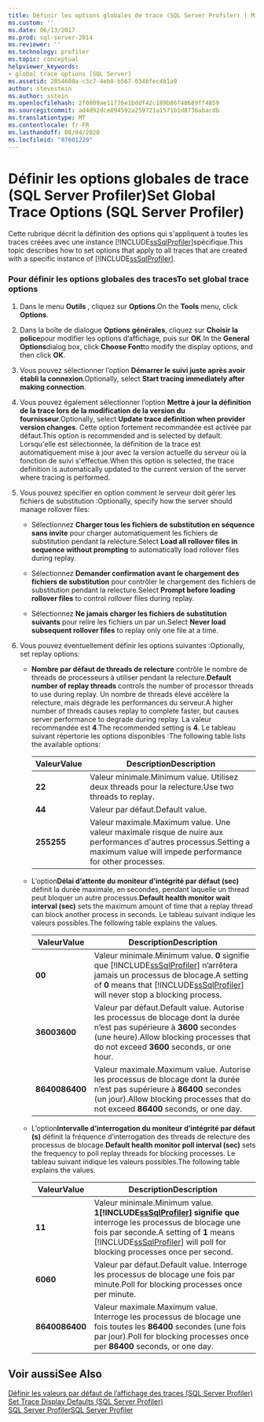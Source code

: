 ```yaml
---
title: Définir les options globales de trace (SQL Server Profiler) | Microsoft Docs
ms.custom: ''
ms.date: 06/13/2017
ms.prod: sql-server-2014
ms.reviewer: ''
ms.technology: profiler
ms.topic: conceptual
helpviewer_keywords:
- global trace options [SQL Server]
ms.assetid: 2854608a-c3c7-4eb8-b567-034bfec4b1a9
author: stevestein
ms.author: sstein
ms.openlocfilehash: 2f0809ae11776e1bddf42c189b86f48689ff4859
ms.sourcegitcommit: ad4d92dce894592a259721a1571b1d8736abacdb
ms.translationtype: MT
ms.contentlocale: fr-FR
ms.lasthandoff: 08/04/2020
ms.locfileid: "87601229"
---
```

# <a name="set-global-trace-options-sql-server-profiler"></a><span data-ttu-id="1094f-102">Définir les options globales de trace (SQL Server Profiler)</span><span class="sxs-lookup"><span data-stu-id="1094f-102">Set Global Trace Options (SQL Server Profiler)</span></span>
  <span data-ttu-id="1094f-103">Cette rubrique décrit la définition des options qui s'appliquent à toutes les traces créées avec une instance [!INCLUDE[ssSqlProfiler](../../includes/sssqlprofiler-md.md)]spécifique.</span><span class="sxs-lookup"><span data-stu-id="1094f-103">This topic describes how to set options that apply to all traces that are created with a specific instance of [!INCLUDE[ssSqlProfiler](../../includes/sssqlprofiler-md.md)].</span></span>  
  
### <a name="to-set-global-trace-options"></a><span data-ttu-id="1094f-104">Pour définir les options globales des traces</span><span class="sxs-lookup"><span data-stu-id="1094f-104">To set global trace options</span></span>  
  
1.  <span data-ttu-id="1094f-105">Dans le menu **Outils** , cliquez sur **Options**.</span><span class="sxs-lookup"><span data-stu-id="1094f-105">On the **Tools** menu, click **Options**.</span></span>  
  
2.  <span data-ttu-id="1094f-106">Dans la boîte de dialogue **Options générales**, cliquez sur **Choisir la police**pour modifier les options d’affichage, puis sur **OK**.</span><span class="sxs-lookup"><span data-stu-id="1094f-106">In the **General Options**dialog box, click **Choose Font**to modify the display options, and then click **OK**.</span></span>  
  
3.  <span data-ttu-id="1094f-107">Vous pouvez sélectionner l’option **Démarrer le suivi juste après avoir établi la connexion**.</span><span class="sxs-lookup"><span data-stu-id="1094f-107">Optionally, select **Start tracing immediately after making connection**.</span></span>  
  
4.  <span data-ttu-id="1094f-108">Vous pouvez également sélectionner l’option **Mettre à jour la définition de la trace lors de la modification de la version du fournisseur**.</span><span class="sxs-lookup"><span data-stu-id="1094f-108">Optionally, select **Update trace definition when provider version changes**.</span></span> <span data-ttu-id="1094f-109">Cette option fortement recommandée est activée par défaut.</span><span class="sxs-lookup"><span data-stu-id="1094f-109">This option is recommended and is selected by default.</span></span> <span data-ttu-id="1094f-110">Lorsqu'elle est sélectionnée, la définition de la trace est automatiquement mise à jour avec la version actuelle du serveur où la fonction de suivi s'effectue.</span><span class="sxs-lookup"><span data-stu-id="1094f-110">When this option is selected, the trace definition is automatically updated to the current version of the server where tracing is performed.</span></span>  
  
5.  <span data-ttu-id="1094f-111">Vous pouvez spécifier en option comment le serveur doit gérer les fichiers de substitution :</span><span class="sxs-lookup"><span data-stu-id="1094f-111">Optionally, specify how the server should manage rollover files:</span></span>  
  
    -   <span data-ttu-id="1094f-112">Sélectionnez **Charger tous les fichiers de substitution en séquence sans invite** pour charger automatiquement les fichiers de substitution pendant la relecture.</span><span class="sxs-lookup"><span data-stu-id="1094f-112">Select **Load all rollover files in sequence without prompting** to automatically load rollover files during replay.</span></span>  
  
    -   <span data-ttu-id="1094f-113">Sélectionnez **Demander confirmation avant le chargement des fichiers de substitution** pour contrôler le chargement des fichiers de substitution pendant la relecture.</span><span class="sxs-lookup"><span data-stu-id="1094f-113">Select **Prompt before loading rollover files** to control rollover files during replay.</span></span>  
  
    -   <span data-ttu-id="1094f-114">Sélectionnez **Ne jamais charger les fichiers de substitution suivants** pour relire les fichiers un par un.</span><span class="sxs-lookup"><span data-stu-id="1094f-114">Select **Never load subsequent rollover files** to replay only one file at a time.</span></span>  
  
6.  <span data-ttu-id="1094f-115">Vous pouvez éventuellement définir les options suivantes :</span><span class="sxs-lookup"><span data-stu-id="1094f-115">Optionally, set replay options:</span></span>  
  
    -   <span data-ttu-id="1094f-116">**Nombre par défaut de threads de relecture** contrôle le nombre de threads de processeurs à utiliser pendant la relecture.</span><span class="sxs-lookup"><span data-stu-id="1094f-116">**Default number of replay threads** controls the number of processor threads to use during replay.</span></span> <span data-ttu-id="1094f-117">Un nombre de threads élevé accélère la relecture, mais dégrade les performances du serveur.</span><span class="sxs-lookup"><span data-stu-id="1094f-117">A higher number of threads causes replay to complete faster, but causes server performance to degrade during replay.</span></span> <span data-ttu-id="1094f-118">La valeur recommandée est **4**.</span><span class="sxs-lookup"><span data-stu-id="1094f-118">The recommended setting is **4**.</span></span> <span data-ttu-id="1094f-119">Le tableau suivant répertorie les options disponibles :</span><span class="sxs-lookup"><span data-stu-id="1094f-119">The following table lists the available options:</span></span>  
  
        |<span data-ttu-id="1094f-120">Valeur</span><span class="sxs-lookup"><span data-stu-id="1094f-120">Value</span></span>|<span data-ttu-id="1094f-121">Description</span><span class="sxs-lookup"><span data-stu-id="1094f-121">Description</span></span>|  
        |-----------|-----------------|  
        |<span data-ttu-id="1094f-122">**2**</span><span class="sxs-lookup"><span data-stu-id="1094f-122">**2**</span></span>|<span data-ttu-id="1094f-123">Valeur minimale.</span><span class="sxs-lookup"><span data-stu-id="1094f-123">Minimum value.</span></span> <span data-ttu-id="1094f-124">Utilisez deux threads pour la relecture.</span><span class="sxs-lookup"><span data-stu-id="1094f-124">Use two threads to replay.</span></span>|  
        |<span data-ttu-id="1094f-125">**4**</span><span class="sxs-lookup"><span data-stu-id="1094f-125">**4**</span></span>|<span data-ttu-id="1094f-126">Valeur par défaut.</span><span class="sxs-lookup"><span data-stu-id="1094f-126">Default value.</span></span>|  
        |<span data-ttu-id="1094f-127">**255**</span><span class="sxs-lookup"><span data-stu-id="1094f-127">**255**</span></span>|<span data-ttu-id="1094f-128">Valeur maximale.</span><span class="sxs-lookup"><span data-stu-id="1094f-128">Maximum value.</span></span> <span data-ttu-id="1094f-129">Une valeur maximale risque de nuire aux performances d'autres processus.</span><span class="sxs-lookup"><span data-stu-id="1094f-129">Setting a maximum value will impede performance for other processes.</span></span>|  
  
    -   <span data-ttu-id="1094f-130">L’option**Délai d’attente du moniteur d’intégrité par défaut (sec)** définit la durée maximale, en secondes, pendant laquelle un thread peut bloquer un autre processus.</span><span class="sxs-lookup"><span data-stu-id="1094f-130">**Default health monitor wait interval (sec)** sets the maximum amount of time that a replay thread can block another process in seconds.</span></span> <span data-ttu-id="1094f-131">Le tableau suivant indique les valeurs possibles.</span><span class="sxs-lookup"><span data-stu-id="1094f-131">The following table explains the values.</span></span>  
  
        |<span data-ttu-id="1094f-132">Valeur</span><span class="sxs-lookup"><span data-stu-id="1094f-132">Value</span></span>|<span data-ttu-id="1094f-133">Description</span><span class="sxs-lookup"><span data-stu-id="1094f-133">Description</span></span>|  
        |-----------|-----------------|  
        |<span data-ttu-id="1094f-134">**0**</span><span class="sxs-lookup"><span data-stu-id="1094f-134">**0**</span></span>|<span data-ttu-id="1094f-135">Valeur minimale.</span><span class="sxs-lookup"><span data-stu-id="1094f-135">Minimum value.</span></span> <span data-ttu-id="1094f-136">**0** signifie que [!INCLUDE[ssSqlProfiler](../../includes/sssqlprofiler-md.md)] n’arrêtera jamais un processus de blocage.</span><span class="sxs-lookup"><span data-stu-id="1094f-136">A setting of **0** means that [!INCLUDE[ssSqlProfiler](../../includes/sssqlprofiler-md.md)] will never stop a blocking process.</span></span>|  
        |<span data-ttu-id="1094f-137">**3600**</span><span class="sxs-lookup"><span data-stu-id="1094f-137">**3600**</span></span>|<span data-ttu-id="1094f-138">Valeur par défaut.</span><span class="sxs-lookup"><span data-stu-id="1094f-138">Default value.</span></span> <span data-ttu-id="1094f-139">Autorise les processus de blocage dont la durée n’est pas supérieure à **3600** secondes (une heure).</span><span class="sxs-lookup"><span data-stu-id="1094f-139">Allow blocking processes that do not exceed **3600** seconds, or one hour.</span></span>|  
        |<span data-ttu-id="1094f-140">**86400**</span><span class="sxs-lookup"><span data-stu-id="1094f-140">**86400**</span></span>|<span data-ttu-id="1094f-141">Valeur maximale.</span><span class="sxs-lookup"><span data-stu-id="1094f-141">Maximum value.</span></span> <span data-ttu-id="1094f-142">Autorise les processus de blocage dont la durée n’est pas supérieure à **86400** secondes (un jour).</span><span class="sxs-lookup"><span data-stu-id="1094f-142">Allow blocking processes that do not exceed **86400** seconds, or one day.</span></span>|  
  
    -   <span data-ttu-id="1094f-143">L’option**Intervalle d’interrogation du moniteur d’intégrité par défaut (s)** définit la fréquence d’interrogation des threads de relecture des processus de blocage.</span><span class="sxs-lookup"><span data-stu-id="1094f-143">**Default health monitor poll interval (sec)** sets the frequency to poll replay threads for blocking processes.</span></span> <span data-ttu-id="1094f-144">Le tableau suivant indique les valeurs possibles.</span><span class="sxs-lookup"><span data-stu-id="1094f-144">The following table explains the values.</span></span>  
  
        |<span data-ttu-id="1094f-145">Valeur</span><span class="sxs-lookup"><span data-stu-id="1094f-145">Value</span></span>|<span data-ttu-id="1094f-146">Description</span><span class="sxs-lookup"><span data-stu-id="1094f-146">Description</span></span>|  
        |-----------|-----------------|  
        |<span data-ttu-id="1094f-147">**1**</span><span class="sxs-lookup"><span data-stu-id="1094f-147">**1**</span></span>|<span data-ttu-id="1094f-148">Valeur minimale.</span><span class="sxs-lookup"><span data-stu-id="1094f-148">Minimum value.</span></span> <span data-ttu-id="1094f-149">**1[!INCLUDE[ssSqlProfiler](../../includes/sssqlprofiler-md.md)] signifie que** interroge les processus de blocage une fois par seconde.</span><span class="sxs-lookup"><span data-stu-id="1094f-149">A setting of **1** means [!INCLUDE[ssSqlProfiler](../../includes/sssqlprofiler-md.md)] will poll for blocking processes once per second.</span></span>|  
        |<span data-ttu-id="1094f-150">**60**</span><span class="sxs-lookup"><span data-stu-id="1094f-150">**60**</span></span>|<span data-ttu-id="1094f-151">Valeur par défaut.</span><span class="sxs-lookup"><span data-stu-id="1094f-151">Default value.</span></span> <span data-ttu-id="1094f-152">Interroge les processus de blocage une fois par minute.</span><span class="sxs-lookup"><span data-stu-id="1094f-152">Poll for blocking processes once per minute.</span></span>|  
        |<span data-ttu-id="1094f-153">**86400**</span><span class="sxs-lookup"><span data-stu-id="1094f-153">**86400**</span></span>|<span data-ttu-id="1094f-154">Valeur maximale.</span><span class="sxs-lookup"><span data-stu-id="1094f-154">Maximum value.</span></span> <span data-ttu-id="1094f-155">Interroge les processus de blocage une fois toutes les **86400** secondes (une fois par jour).</span><span class="sxs-lookup"><span data-stu-id="1094f-155">Poll for blocking processes once per **86400** seconds, or one day.</span></span>|  
  
## <a name="see-also"></a><span data-ttu-id="1094f-156">Voir aussi</span><span class="sxs-lookup"><span data-stu-id="1094f-156">See Also</span></span>  
 <span data-ttu-id="1094f-157">[Définir les valeurs par défaut de l’affichage des traces &#40;SQL Server Profiler&#41;](sql-server-profiler.md) </span><span class="sxs-lookup"><span data-stu-id="1094f-157">[Set Trace Display Defaults &#40;SQL Server Profiler&#41;](sql-server-profiler.md) </span></span>  
 [<span data-ttu-id="1094f-158">SQL Server Profiler</span><span class="sxs-lookup"><span data-stu-id="1094f-158">SQL Server Profiler</span></span>](sql-server-profiler.md)  
  
  
